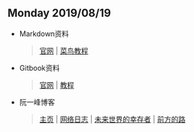 ## Monday 2019/08/19
- Markdown资料

    > [官网](https://www.markdown.cn/) |
    > [菜鸟教程](https://www.runoob.com/markdown/md-tutorial.html)

- Gitbook资料
    > [官网](https://www.gitbook.com/) |
    > [教程](https://uncle-code.iteye.com/blog/2297787)

- 阮一峰博客
    > [主页](http://www.ruanyifeng.com/home.html) |
    > [网络日志](http://www.ruanyifeng.com/blog/) |
    > [未来世界的幸存者](http://www.ruanyifeng.com/survivor/) |
    > [前方的路](http://www.ruanyifeng.com/road/)
